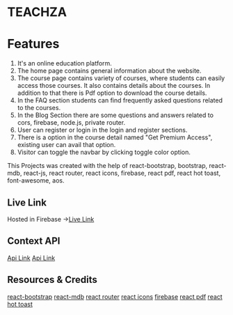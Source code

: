 # TEACHZA

# Features

1. It's an online education platform.
2. The home page contains general information about the website.
3. The course page contains variety of courses, where students can easily access those courses. It also contains details about the courses. In addition to that there is Pdf option to download the course details.
4. In the FAQ section students can find frequently asked questions related to the courses.
5. In the Blog Section there are some questions and answers related to cors, firebase, node.js, private router.
6. User can register or login in the login and register sections.
7. There is a option in the course detail named "Get Premium Access", existing user can avail that option.
8. Visitor can toggle the navbar by clicking toggle color option.

This Projects was created with the help of react-bootstrap, bootstrap, react-mdb, react-js, react router, react icons, firebase, react pdf, react hot toast, font-awesome, aos.

## Live Link

Hosted in Firebase ->[Live Link](https://teachza-e0177.web.app/)

## Context API

[Api Link](https://teachza-server-parvez1407.vercel.app/courses)
[Api Link](https://teachza-server-parvez1407.vercel.app/category/${id})

## Resources & Credits

[react-bootstrap](https://react-bootstrap.github.io/)
[react-mdb](https://mdbootstrap.com/docs/react/getting-started/installation/)
[react router](https://reactrouter.com/en/main)
[react icons](https://react-icons.github.io/react-icons/)
[firebase](https://console.firebase.google.com/u/0/)
[react pdf](https://www.npmjs.com/package/react-pdf)
[react hot toast](https://react-hot-toast.com/)
